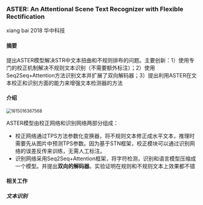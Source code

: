 ### ASTER: An Attentional Scene Text Recognizer with Flexible Rectification

xiang bai 2018 华中科技

#### 摘要

提出ASTER模型解决STR中文本扭曲和不规则排布的问题。主要创新：1）使用专门的校正机制解决不规则文本识别（不需要额外标注）；2）使用Seq2Seq+Attention方法识别文本并扩展了双向解码器；3）提出利用ASTER在文本校正和识别方面的能力来增强文本检测器的方法

#### 介绍

<img src="C:\Users\viruser.v-desktop\AppData\Roaming\Typora\typora-user-images\1615016367568.png" alt="1615016367568" style="zoom: 80%;" />

ASTER模型由校正网络和识别网络两部分组成：

* 校正网络通过TPS方法参数化变换器，将不规则文本修正成水平文本，推理时需要先从图片中预测TPS参数。因为基于STN框架，校正模块可以通过识别网络的误差反传来训练，无需人工标注。
* 识别网络采用Seq2Seq+Attention框架，将字符检测，识别和语言模型压缩成一个模型。并提出**双向的解码器**。实验证明在规则和不规则文本上效果都不错

#### 相关工作

##### 文本识别

